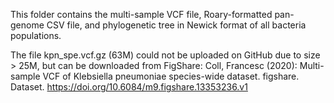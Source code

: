 This folder contains the multi-sample VCF file, Roary-formatted pan-genome CSV file, and phylogenetic tree in Newick format of all bacteria populations.

The file kpn_spe.vcf.gz (63M) could not be uploaded on GitHub due to size > 25M, but can be downloaded from FigShare:
Coll, Francesc (2020): Multi-sample VCF of Klebsiella pneumoniae species-wide dataset. figshare. Dataset. https://doi.org/10.6084/m9.figshare.13353236.v1 

